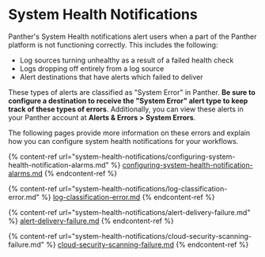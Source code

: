 # System Health Notifications

Panther's System Health notifications alert users when a part of the Panther platform is not functioning correctly. This includes the following:

* Log sources turning unhealthy as a result of a failed health check
* Logs dropping off entirely from a log source
* Alert destinations that have alerts which failed to deliver

These types of alerts are classified as "System Error" in Panther. **Be sure to configure a destination to receive the "System Error" alert type to keep track of these types of errors**. Additionally, you can view these alerts in your Panther account at **Alerts & Errors > System Errors**.

The following pages provide more information on these errors and explain how you can configure system health notifications for your workflows.

{% content-ref url="system-health-notifications/configuring-system-health-notification-alarms.md" %}
[configuring-system-health-notification-alarms.md](system-health-notifications/configuring-system-health-notification-alarms.md)
{% endcontent-ref %}

{% content-ref url="system-health-notifications/log-classification-error.md" %}
[log-classification-error.md](system-health-notifications/log-classification-error.md)
{% endcontent-ref %}

{% content-ref url="system-health-notifications/alert-delivery-failure.md" %}
[alert-delivery-failure.md](system-health-notifications/alert-delivery-failure.md)
{% endcontent-ref %}

{% content-ref url="system-health-notifications/cloud-security-scanning-failure.md" %}
[cloud-security-scanning-failure.md](system-health-notifications/cloud-security-scanning-failure.md)
{% endcontent-ref %}
